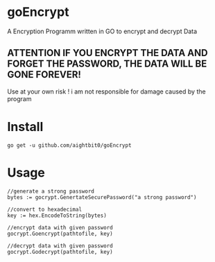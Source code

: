 # goEncrypt

A Encryption Programm written in GO to encrypt and decrypt Data 

## ATTENTION IF YOU ENCRYPT THE DATA AND FORGET THE PASSWORD, THE DATA WILL BE GONE FOREVER!
Use at your own risk !
i am not responsible for damage caused by the program

# Install
```
go get -u github.com/aightbit0/goEncrypt
```

# Usage
```golang
//generate a strong password
bytes := gocrypt.GenertateSecurePassword("a strong password")

//convert to hexadecimal
key := hex.EncodeToString(bytes)

//encrypt data with given password
gocrypt.Goencrypt(pathtofile, key)

//decrypt data with given password
gocrypt.Godecrypt(pathtofile, key)
```

